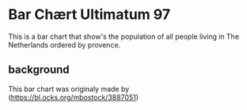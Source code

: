 # Bar Chært Ultimatum 97

This is a bar chart that show's the population of all people living in The Netherlands ordered by provence.

## background 

This bar chart was originaly made by (https://bl.ocks.org/mbostock/3887051)
